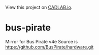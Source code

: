 View this project on [CADLAB.io](https://cadlab.io/project/26496). 

# bus-pirate
Mirror for Bus Pirate v4e 
Source is https://github.com/BusPirate/hardware.git

